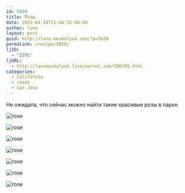 ```yaml
---
id: 5650
title: Розы
date: 2012-04-24T21:44:32-08:00
author: lana
layout: post
guid: http://lana.moskalyuk.com/?p=5650
permalink: /recipe/5650/
ljID:
  - "2291"
ljURL:
  - http://lanamoskalyuk.livejournal.com/586705.html
categories:
  - California
  - roses
  - San Jose
---
```

Не ожидала, что сейчас можно найти такие красивые розы в парке.

![rose](http://farm8.staticflickr.com/7187/6954697100_a525dabf6e_z.jpg) 

![rose](http://farm8.staticflickr.com/7203/7100761509_8417fa6d2f_z.jpg) 

![rose](http://farm8.staticflickr.com/7197/6954688978_98a2386ca6_z.jpg) 

![rose](http://farm8.staticflickr.com/7131/7100769539_79ac60f2c9_z.jpg) 

<!--more-->

![rose](http://farm6.staticflickr.com/5079/7100767451_00c6626253_z.jpg) 

![rose](http://farm8.staticflickr.com/7044/7100766609_324801bbf5_z.jpg) 

![rose](http://farm8.staticflickr.com/7183/7100763535_2bdf6386bc_z.jpg)